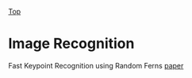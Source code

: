 [Top](index.md)

# Image Recognition

Fast Keypoint Recognition using Random Ferns [paper](https://cvlab.epfl.ch/files/content/sites/cvlab2/files/publications/publications/2010/OzuysalCLF10.pdf)


